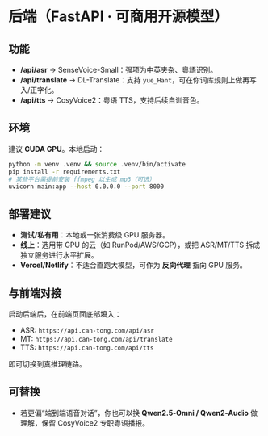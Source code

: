 # 后端（FastAPI · 可商用开源模型）

## 功能
- **/api/asr** → SenseVoice-Small：强项为中英夹杂、粵語识别。
- **/api/translate** → DL-Translate：支持 `yue_Hant`，可在你词库规则上做再写入/正字化。
- **/api/tts** → CosyVoice2：粤语 TTS，支持后续自训音色。

## 环境
建议 **CUDA GPU**。本地启动：

```bash
python -m venv .venv && source .venv/bin/activate
pip install -r requirements.txt
# 某些平台需提前安装 ffmpeg 以生成 mp3（可选）
uvicorn main:app --host 0.0.0.0 --port 8000
```

## 部署建议
- **测试/私有用**：本地或一张消费级 GPU 服务器。
- **线上**：选用带 GPU 的云（如 RunPod/AWS/GCP），或把 ASR/MT/TTS 拆成独立服务进行水平扩展。
- **Vercel/Netlify**：不适合直跑大模型，可作为 **反向代理** 指向 GPU 服务。

## 与前端对接
启动后端后，在前端页面底部填入：
- ASR: `https://api.can-tong.com/api/asr`
- MT:  `https://api.can-tong.com/api/translate`
- TTS: `https://api.can-tong.com/api/tts`

即可切换到真推理链路。

## 可替换
- 若更偏“端到端语音对话”，你也可以换 **Qwen2.5‑Omni / Qwen2‑Audio** 做理解，保留 CosyVoice2 专职粤语播报。
